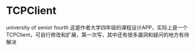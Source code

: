 # TCPClient
university of senior fourth
这是作者大学四年级的课程设计APP，实际上是一个TCPClient，可自行修改和扩展，第一次写，其中还有很多漏洞和疑问的地方有待解决
